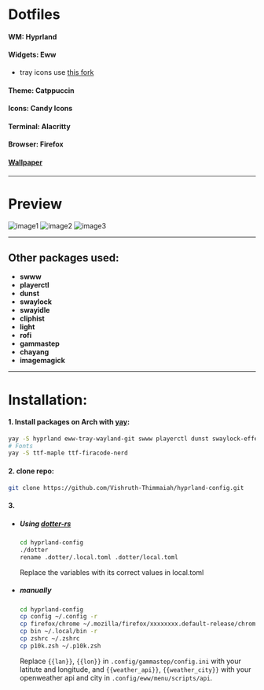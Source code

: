 # Dotfiles

#### WM: Hyprland
#### Widgets: Eww
* tray icons use [this fork](https://github.com/ralismark/eww/tree/tray-3)
#### Theme: Catppuccin
#### Icons: Candy Icons
#### Terminal: Alacritty
#### Browser: Firefox

#### [Wallpaper](https://sh.reddit.com/r/wallpaper/comments/17prscu/city_train_3840x2160/?utm_source=share&utm_medium=web3x&utm_name=web3xcss&utm_term=1&utm_content=share_button)

---
# Preview
![image1](https://github.com/Vishruth-Thimmaiah/hyprland-config/assets/111981004/bcd8f451-d77c-4ebe-a4ef-ca5aee8f62ec)
![image2](https://github.com/Vishruth-Thimmaiah/hyprland-config/assets/111981004/6375730d-2b94-495d-aef4-50d2ac5ad030)
![image3](https://github.com/Vishruth-Thimmaiah/hyprland-config/assets/111981004/e4e3d42c-9af9-4cb3-a9de-0402f0380470)



---

## Other packages used:

* **swww**
* **playerctl**
* **dunst**
* **swaylock**
* **swayidle**
* **cliphist**
* **light**
* **rofi**
* **gammastep**
* **chayang**
* **imagemagick**

---

# Installation:

#### 1. Install packages on Arch with [yay](https://github.com/Jguer/yay):
```bash
yay -S hyprland eww-tray-wayland-git swww playerctl dunst swaylock-effects-git swayidle sway-audio-idle-inhibit-git cliphist light rofi-lbonn-wayland chayang gammastep imagemagick
# Fonts
yay -S ttf-maple ttf-firacode-nerd
```
#### 2. clone repo:
```bash
git clone https://github.com/Vishruth-Thimmaiah/hyprland-config.git
```
#### 3.
- ##### Using [dotter-rs](https://github.com/SuperCuber/dotter)
    ```bash
    cd hyprland-config
    ./dotter
    rename .dotter/.local.toml .dotter/local.toml
    ```
    Replace the variables with its correct values in local.toml
- ##### manually
    ```bash
    cd hyprland-config
    cp config ~/.config -r
    cp firefox/chrome ~/.mozilla/firefox/xxxxxxxx.default-release/chrome/ -r # replace xxxxxxxx with the respective directory name
    cp bin ~/.local/bin -r
    cp zshrc ~/.zshrc
    cp p10k.zsh ~/.p10k.zsh
    ```
    Replace ```{{lan}}```, ```{{lon}}``` in ```.config/gammastep/config.ini``` with your latitute and longitude, and ```{{weather_api}}```, ```{{weather_city}}``` with your openweather api and city in ```.config/eww/menu/scripts/api```.
